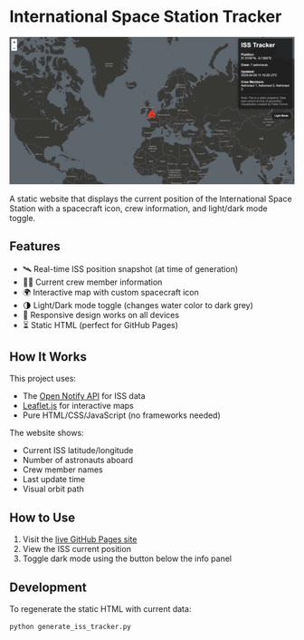 # International Space Station Tracker

![ISS Tracker Website](ISS_Website.png)

A static website that displays the current position of the International Space Station with a spacecraft icon, crew information, and light/dark mode toggle.

## Features

- 🛰️ Real-time ISS position snapshot (at time of generation)
- 👨‍🚀 Current crew member information
- 🌍 Interactive map with custom spacecraft icon
- 🌗 Light/Dark mode toggle (changes water color to dark grey)
- 📱 Responsive design works on all devices
- ⏳ Static HTML (perfect for GitHub Pages)

## How It Works

This project uses:
- The [Open Notify API](http://open-notify.org/Open-Notify-API/) for ISS data
- [Leaflet.js](https://leafletjs.com/) for interactive maps
- Pure HTML/CSS/JavaScript (no frameworks needed)

The website shows:
- Current ISS latitude/longitude
- Number of astronauts aboard
- Crew member names
- Last update time
- Visual orbit path

## How to Use

1. Visit the [live GitHub Pages site](https://yourusername.github.io/repository)
2. View the ISS current position
3. Toggle dark mode using the button below the info panel

## Development

To regenerate the static HTML with current data:
```bash
python generate_iss_tracker.py
